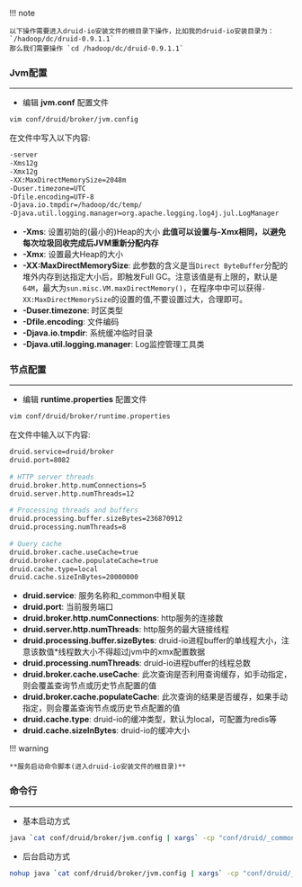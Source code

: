 !!! note

    以下操作需要进入druid-io安装文件的根目录下操作，比如我的druid-io安装目录为： `/hadoop/dc/druid-0.9.1.1`
    那么我们需要操作 `cd /hadoop/dc/druid-0.9.1.1`

### Jvm配置

---

- 编辑 **jvm.conf** 配置文件

```bash
vim conf/druid/broker/jvm.config
```

在文件中写入以下内容:

```bash
-server
-Xms12g
-Xmx12g
-XX:MaxDirectMemorySize=2048m
-Duser.timezone=UTC
-Dfile.encoding=UTF-8
-Djava.io.tmpdir=/hadoop/dc/temp/
-Djava.util.logging.manager=org.apache.logging.log4j.jul.LogManager
```

- **-Xms**: 设置初始的(最小的)Heap的大小 **此值可以设置与-Xmx相同，以避免每次垃圾回收完成后JVM重新分配内存**
- **-Xmx**: 设置最大Heap的大小
- **-XX:MaxDirectMemorySize**: 此参数的含义是当`Direct ByteBuffer`分配的堆外内存到达指定大小后，即触发Full GC。注意该值是有上限的，默认是`64M`，最大为`sun.misc.VM.maxDirectMemory()`，在程序中中可以获得`-XX:MaxDirectMemorySize`的设置的值,不要设置过大，合理即可。
- **-Duser.timezone**: 时区类型
- **-Dfile.encoding**: 文件编码
- **-Djava.io.tmpdir**: 系统缓冲临时目录
- **-Djava.util.logging.manager**: Log监控管理工具类

### 节点配置

---

- 编辑 **runtime.properties** 配置文件

```bash
vim conf/druid/broker/runtime.properties
```

在文件中输入以下内容:

```bash
druid.service=druid/broker
druid.port=8082
 
# HTTP server threads
druid.broker.http.numConnections=5
druid.server.http.numThreads=12
 
# Processing threads and buffers
druid.processing.buffer.sizeBytes=236870912
druid.processing.numThreads=8
 
# Query cache
druid.broker.cache.useCache=true
druid.broker.cache.populateCache=true
druid.cache.type=local
druid.cache.sizeInBytes=20000000
```

- **druid.service**: 服务名称和_common中相关联
- **druid.port**: 当前服务端口
- **druid.broker.http.numConnections**: http服务的连接数
- **druid.server.http.numThreads**: http服务的最大链接线程
- **druid.processing.buffer.sizeBytes**: druid-io进程buffer的单线程大小，注意该数值*线程数大小不得超过jvm中的xmx配置数据
- **druid.processing.numThreads**: druid-io进程buffer的线程总数
- **druid.broker.cache.useCache**: 此次查询是否利用查询缓存，如手动指定，则会覆盖查询节点或历史节点配置的值
- **druid.broker.cache.populateCache**: 此次查询的结果是否缓存，如果手动指定，则会覆盖查询节点或历史节点配置的值
- **druid.cache.type**: druid-io的缓冲类型，默认为local，可配置为redis等
- **druid.cache.sizeInBytes**: druid-io的缓冲大小

!!! warning

    **服务启动命令脚本(进入druid-io安装文件的根目录)**

### 命令行

---

- 基本启动方式

```bash
java `cat conf/druid/broker/jvm.config | xargs` -cp "conf/druid/_common:conf/druid/broker:lib/*" io.druid.cli.Main server broker
```

- 后台启动方式

```bash
nohup java `cat conf/druid/broker/jvm.config | xargs` -cp "conf/druid/_common:conf/druid/broker:lib/*" io.druid.cli.Main server broker > broker.log 2>&1 &
```